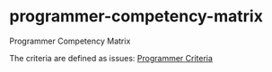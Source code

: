 # programmer-competency-matrix
Programmer Competency Matrix

The criteria are defined as issues: [Programmer Criteria](https://github.com/gnerkus/programmer-competency-matrix/issues)
